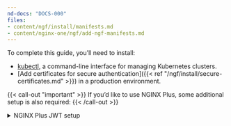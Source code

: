 ```yaml
---
nd-docs: "DOCS-000"
files:
- content/ngf/install/manifests.md
- content/nginx-one/ngf/add-ngf-manifests.md
---
```


To complete this guide, you'll need to install:

- [kubectl](https://kubernetes.io/docs/tasks/tools/), a command-line interface for managing Kubernetes clusters.
- [Add certificates for secure authentication]({{< ref "/ngf/install/secure-certificates.md" >}}) in a production environment.

{{< call-out "important" >}} If you’d like to use NGINX Plus, some additional setup is also required: {{< /call-out >}}

<details closed>
<summary>NGINX Plus JWT setup</summary>

{{< include "/ngf/installation/jwt-password-note.md" >}}
